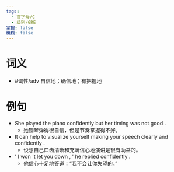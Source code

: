 ```yaml
---
tags:
  - 首字母/C
  - 级别/GRE
掌握: false
模糊: false
---
```

# 词义
- #词性/adv  自信地；确信地；有把握地
# 例句
- She played the piano confidently but her timing was not good .
	- 她钢琴弹得很自信，但是节奏掌握得不好。
- It can help to visualize yourself making your speech clearly and confidently .
	- 设想自己口齿清晰和充满信心地演讲是很有助益的。
- ' I won 't let you down , ' he replied confidently .
	- 他信心十足地答道：“我不会让你失望的。”
